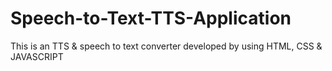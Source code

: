# Speech-to-Text-TTS-Application
This is an TTS &amp; speech to text converter developed by using HTML, CSS &amp; JAVASCRIPT
